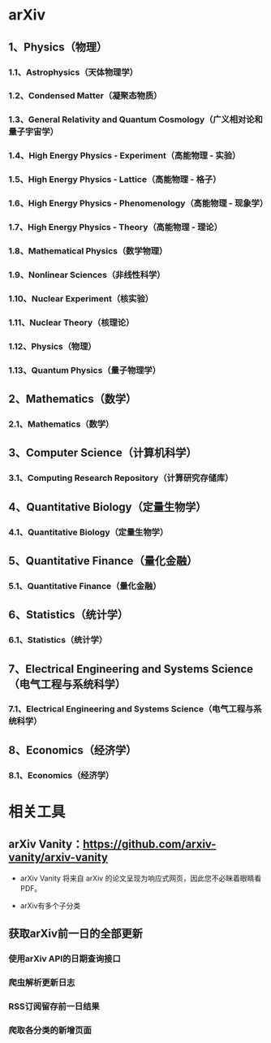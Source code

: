# arXiv
## 1、Physics（物理）
### 1.1、Astrophysics（天体物理学）
### 1.2、Condensed Matter（凝聚态物质）
### 1.3、General Relativity and Quantum Cosmology（广义相对论和量子宇宙学）
### 1.4、High Energy Physics - Experiment（高能物理 - 实验）
### 1.5、High Energy Physics - Lattice（高能物理 - 格子）
### 1.6、High Energy Physics - Phenomenology（高能物理 - 现象学）
### 1.7、High Energy Physics - Theory（高能物理 - 理论）
### 1.8、Mathematical Physics（数学物理）
### 1.9、Nonlinear Sciences（非线性科学）
### 1.10、Nuclear Experiment（核实验）
### 1.11、Nuclear Theory（核理论）
### 1.12、Physics（物理）
### 1.13、Quantum Physics（量子物理学）
## 2、Mathematics（数学）
### 2.1、Mathematics（数学）
## 3、Computer Science（计算机科学）
### 3.1、Computing Research Repository（计算研究存储库）
## 4、Quantitative Biology（定量生物学）
### 4.1、Quantitative Biology（定量生物学）
## 5、Quantitative Finance（量化金融）
### 5.1、Quantitative Finance（量化金融）
## 6、Statistics（统计学）
### 6.1、Statistics（统计学）
## 7、Electrical Engineering and Systems Science（电气工程与系统科学）
### 7.1、Electrical Engineering and Systems Science（电气工程与系统科学）
## 8、Economics（经济学）
### 8.1、Economics（经济学）

# 相关工具
## arXiv Vanity：https://github.com/arxiv-vanity/arxiv-vanity
- arXiv Vanity 将来自 arXiv 的论文呈现为响应式网页，因此您不必眯着眼睛看 PDF。




- arXiv有多个子分类

## 获取arXiv前一日的全部更新

### 使用arXiv API的日期查询接口

### 爬虫解析更新日志

### RSS订阅留存前一日结果

### 爬取各分类的新增页面
